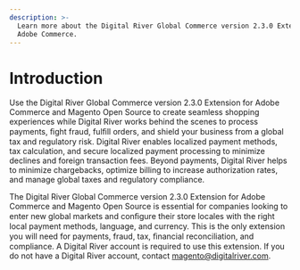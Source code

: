 ```yaml
---
description: >-
  Learn more about the Digital River Global Commerce version 2.3.0 Extension for
  Adobe Commerce.
---
```


# Introduction

Use the Digital River Global Commerce version 2.3.0 Extension for Adobe Commerce and Magento Open Source to create seamless shopping experiences while Digital River works behind the scenes to process payments, ﬁght fraud, fulﬁll orders, and shield your business from a global tax and regulatory risk. Digital River enables localized payment methods, tax calculation, and secure localized payment processing to minimize declines and foreign transaction fees. Beyond payments, Digital River helps to minimize chargebacks, optimize billing to increase authorization rates, and manage global taxes and regulatory compliance.

The Digital River Global Commerce version 2.3.0 Extension for Adobe Commerce and Magento Open Source is essential for companies looking to enter new global markets and conﬁgure their store locales with the right local payment methods, language, and currency. This is the only extension you will need for payments, fraud, tax, ﬁnancial reconciliation, and compliance. A Digital River account is required to use this extension. If you do not have a Digital River account, contact [magento@digitalriver.com](mailto:magento@digitalriver.com).&#x20;
